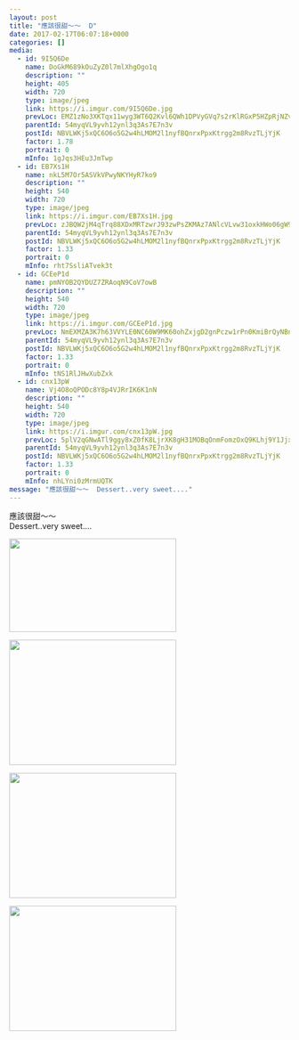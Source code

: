 ```yaml
---
layout: post
title: "應該很甜～～  D" 
date: 2017-02-17T06:07:18+0000 
categories: [] 
media:
  - id: 9I5Q6De
    name: DoGkM689kOuZyZ0l7mlXhgOgo1q
    description: ""   
    height: 405
    width: 720
    type: image/jpeg
    link: https://i.imgur.com/9I5Q6De.jpg
    prevLoc: EMZ1zNo3XKTqx11wyg3WT6Q2Kvl6QWh1DPVyGVq7s2rKlRGxP5HZpRjNZvRYt7vEJBQZDDC61Km8BllZTVzVyPxnxyFv8koNmLRAILNzlpDBp3fqYwvpknLWtzD8kMQjR8sl2GRL8jROskgpGXJglrhKokmVAovQiYRw62l44puo4BQOm6r1Um5l78DK8kTXJPEKKQPgh1mZ5zDzzPSKnA349yX9cQGB2Djy2Mu9r4J3o5K5fyppDRQNO5INw73gmYv6un27RW
    parentId: 54myqVL9yvh12ynl3q3As7E7n3v
    postId: NBVLWKj5xQC6O6o5G2w4hLMOM2l1nyfBQnrxPpxKtrgg2m8RvzTLjYjK
    factor: 1.78
    portrait: 0
    mInfo: 1gJqs3HEu3JmTwp
  - id: EB7Xs1H
    name: nkL5M7Or5ASVkVPwyNKYHyR7ko9
    description: ""   
    height: 540
    width: 720
    type: image/jpeg
    link: https://i.imgur.com/EB7Xs1H.jpg
    prevLoc: zJBQW2jM4qTrq88XDxMRTzwrJ93zwPsZKMAz7ANlcVLvw31oxkHWo06gW9WZFR7n97z02wI68m74M59jhp4QBGMp1Wsw1rgvJnXrC7J13X4XO3FNMK1Oy95BT4lDBR9472fBxWoQxDDkSy0VGjmVngi38J55ZwmEuXGRkXo0Eyu3RRmE1MP9UlVwLzzZ0AIyoKgDELgRhpoPqVLANwCqk2L9Ew77hn2yozKrD4tQ9nA4Kg06SPRZGG2xRDHPoKx6oLzGuBx
    parentId: 54myqVL9yvh12ynl3q3As7E7n3v
    postId: NBVLWKj5xQC6O6o5G2w4hLMOM2l1nyfBQnrxPpxKtrgg2m8RvzTLjYjK
    factor: 1.33
    portrait: 0
    mInfo: rht7SsliATvek3t
  - id: GCEeP1d
    name: pmNYOB2QYDUZ7ZRAoqN9CoV7owB
    description: ""   
    height: 540
    width: 720
    type: image/jpeg
    link: https://i.imgur.com/GCEeP1d.jpg
    prevLoc: NmEXMZA3K7h63VVYLE0NC60W9MK60ohZxjgD2gnPczw1rPn0KmiBrQyNBnB4CoRmrRBMg9c3ARx8l4L2HlA7gKV7oWHZPpwqrgJjIwpRkrPry8SJ10NOp4m3HypVGkwRmXi8gJLD809Phvq3VkzpY4fDjzQnkA0pCQZwXQVDvOioKK0NxRWOtOzM9KKYnqSWg3X9DNzzuqKOGoJRGyiOZZmjV1BZcX4JN4O2AXHz08rzNJD9cn4Mkk3v4ZHZ6KZD47P1H8y
    parentId: 54myqVL9yvh12ynl3q3As7E7n3v
    postId: NBVLWKj5xQC6O6o5G2w4hLMOM2l1nyfBQnrxPpxKtrgg2m8RvzTLjYjK
    factor: 1.33
    portrait: 0
    mInfo: tNS1RlJHwXubZxk
  - id: cnx13pW
    name: Vj4O8oQPODc8Y8p4VJRrIK6K1nN
    description: ""   
    height: 540
    width: 720
    type: image/jpeg
    link: https://i.imgur.com/cnx13pW.jpg
    prevLoc: 5plV2qGNwATl9ggy8xZ0fK8LjrXK8gH31MOBqOnmFomzOxQ9KLhj9Y1JjxjEiR74z7KGnZImLEJDQxj4S9E2wvQj5GIxn1N9WJy3ivA1WmNm0nSml84L5WRZFLA63Jv1jWuQKkkWwZwliBvM86pVrrtVqWR3PKKpukN2KkE1GVHMRR13qv9BtpVJ300RWrHZ8A5vQQx9U7NJn6Wg5YcY7njn9NJOCmE0q8BRZwUJNOj8n0xvt6LVv4rZpXCGwMXnkv8rUwm
    parentId: 54myqVL9yvh12ynl3q3As7E7n3v
    postId: NBVLWKj5xQC6O6o5G2w4hLMOM2l1nyfBQnrxPpxKtrgg2m8RvzTLjYjK
    factor: 1.33
    portrait: 0
    mInfo: nhLYni0zMrmUQTK
message: "應該很甜～～  Dessert..very sweet...."
---
```


應該很甜～～  
Dessert..very sweet....


[//]: #media:  
<a href="https://i.imgur.com/9I5Q6De.jpg"><img src="https://i.imgur.com/9I5Q6De.jpg" height="168" width="300" /></a> 
  

<a href="https://i.imgur.com/EB7Xs1H.jpg"><img src="https://i.imgur.com/EB7Xs1H.jpg" height="225" width="300" /></a> 
  

<a href="https://i.imgur.com/GCEeP1d.jpg"><img src="https://i.imgur.com/GCEeP1d.jpg" height="225" width="300" /></a> 
  

<a href="https://i.imgur.com/cnx13pW.jpg"><img src="https://i.imgur.com/cnx13pW.jpg" height="225" width="300" /></a> 
 

